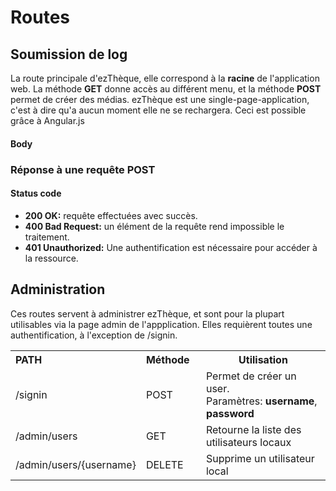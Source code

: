 # Routes #

## Soumission de log ##
La route principale d'ezThèque, elle correspond à la **racine** de l'application web. La méthode **GET** donne accès au différent menu, et la méthode **POST** permet de créer des médias. 
ezThèque est une single-page-application, c'est à dire qu'a aucun moment elle ne se rechargera. Ceci est possible grâce à Angular.js

#### Body ####

### Réponse à une requête POST ###

#### Status code ####

-   **200 OK:** requête effectuées avec  succès.
-   **400 Bad Request:** un élément de la requête rend impossible le traitement.
-   **401 Unauthorized:** Une authentification est nécessaire pour accéder à la ressource.


## Administration ##
Ces routes servent à administrer ezThèque, et sont pour la plupart utilisables via la page admin de l'appplication. Elles requièrent toutes une authentification, à l'exception de /signin.

<table>
    <tr>
        <th style="text-align:left;width:140px;">PATH</th>
        <th style="text-align:left;width:80px;">Méthode</th>
        <th>Utilisation</th>
    </tr>
    <tr>
      <td>/signin</td>
      <td>POST</td>
      <td>Permet de créer un user. 
        <br/>Paramètres: <strong>username</strong>, <strong>password</strong></td> 
    </tr>
    <tr>
      <td>/admin/users</td>
      <td>GET</td>
      <td>Retourne la liste des utilisateurs locaux</td>
    </tr>
    <tr>
      <td>/admin/users/{username}</td>
      <td>DELETE</td>
      <td>Supprime un utilisateur local</td>
    </tr>
</table>

